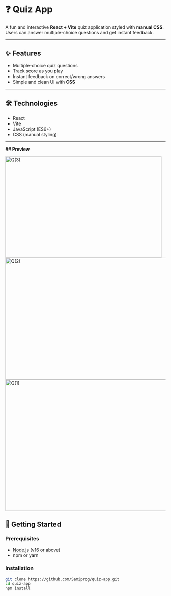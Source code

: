 # ❓ Quiz App

A fun and interactive **React + Vite** quiz application styled with **manual CSS**.  
Users can answer multiple-choice questions and get instant feedback.

---

## ✨ Features

- Multiple-choice quiz questions  
- Track score as you play  
- Instant feedback on correct/wrong answers  
- Simple and clean UI with **CSS**  

---

## 🛠 Technologies

- React  
- Vite  
- JavaScript (ES6+)  
- CSS (manual styling)  

---
**## Preview**

<img width="491" height="318" alt="Q(3)" src="https://github.com/user-attachments/assets/53c08086-4889-4a60-9382-c47907f90a01" />
<img width="560" height="382" alt="Q(2)" src="https://github.com/user-attachments/assets/d1c01088-69ff-4d7a-9853-791d3f9862d6" />
<img width="827" height="412" alt="Q(1)" src="https://github.com/user-attachments/assets/41a89f56-5d65-43cc-8a6e-3ebda2084c5b" />

## 🚀 Getting Started

### Prerequisites
- [Node.js](https://nodejs.org/) (v16 or above)  
- npm or yarn  

### Installation

```bash
git clone https://github.com/Samiprog/quiz-app.git
cd quiz-app
npm install
